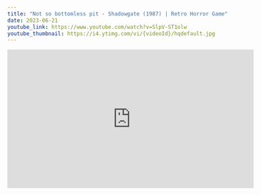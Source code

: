 ```yaml
---
title: "Not so bottomless pit - Shadowgate (1987) | Retro Horror Game"
date: 2023-06-21
youtube_link: https://www.youtube.com/watch?v=SlpV-ST1olw
youtube_thumbnail: https://i4.ytimg.com/vi/{videoId}/hqdefault.jpg
---
```

<iframe width="560" height="315" src="https://www.youtube.com/embed/SlpV-ST1olw" title="Not so bottomless pit - Shadowgate (1987) | Retro Horror Game" frameborder="0" allow="accelerometer; autoplay; clipboard-write; encrypted-media; gyroscope; picture-in-picture; web-share" allowfullscreen></iframe>
